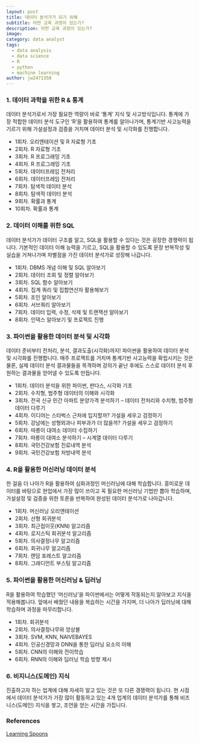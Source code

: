 ```yaml
---
layout: post
title: 데이터 분석가가 되기 위해
subtitle: 어떤 교육 과정이 있는가?
description: 어떤 교육 과정이 있는가?
image: 
category: data analyst
tags:
  - data analysis
  - data science
  - R
  - python
  - machine learning
author: jw2471358
---
```


### 1. 데이터 과학을 위한 R & 통계  
데이터 분석가로서 가장 필요한 역량이 바로 ‘통계’ 지식 및 사고방식입니다. 통계에 가장 적합한 데이터 분석 도구인 ‘R’을 활용하여 통계를 알아나가며, 통계기반 사고능력을 기르기 위해 가설설정과 검증을 거치며 데이터 분석 및 시각화를 진행합니다.
- 1회차. 오리엔테이션 및 R 자료형 기초 
- 2회차. R 자료형 기초 
- 3회차. R 프로그래밍 기초 
- 4회차. R 프로그래밍 기초 
- 5회차. 데이터프레임 전처리 
- 6회차. 데이터프레임 전처리 
- 7회차. 탐색적 데이터 분석 
- 8회차. 탐색적 데이터 분석 
- 9회차. 확률과 통계 
- 10회차. 확률과 통계 

### 2. 데이터 이해를 위한 SQL  
데이터 분석가가 데이터 구조를 알고, SQL을 활용할 수 있다는 것은 굉장한 경쟁력이 됩니다. 기본적인 데이터 이해 능력을 기르고, SQL을 활용할 수 있도록 문장 반복작성 및 실습을 거쳐나가며 차별점을 가진 데이터 분석가로 성장해 나갑니다.
- 1회차. DBMS 개념 이해 및 SQL 알아보기
- 2회차. 데이터 조회 및 정렬 알아보기
- 3회차. SQL 함수 알아보기
- 4회차. 집계 쿼리 및 집합연산자 활용해보기
- 5회차. 조인 알아보기
- 6회차. 서브쿼리 알아보기
- 7회차. 데이터 입력, 수정, 삭제 및 트랜잭션 알아보기
- 8회차. 인덱스 알아보기 및 프로젝트 진행

### 3. 파이썬을 활용한 데이터 분석 및 시각화  
데이터 준비부터 전처리, 분석, 결과도출(시각화)까지! 파이썬을 활용하여 데이터 분석 및 시각화를 진행합니다. 매주 프로젝트를 거치며 통계기반 사고능력을 확립시키는 것은 물론, 실제 데이터 분석 결과물들을 목격하며 강의가 끝난 후에도 스스로 데이터 분석 후 원하는 결과물을 얻어낼 수 있도록 만듭니다.
- 1회차. 데이터 분석을 위한 파이썬, 판다스, 시각화 기초
- 2회차. 수치형, 범주형 데이터의 이해와 시각화
- 3회차. 전국 신규 민간 아파트 분양가격 분석하기 – 데이터 전처리와 수치형, 범주형 데이터 다루기
- 4회차. 이디야는 스타벅스 근처에 입지할까? 가설을 세우고 검정하기
- 5회차. 강남에는 성형외과나 피부과가 더 많을까? 가설을 세우고 검정하기
- 6회차. 따릉이 대여소 데이터 수집하기
- 7회차. 따릉이 대여소 분석하기 – 시계열 데이터 다루기
- 8회차. 국민건강보험 진료내역 분석
- 9회차. 국민건강보험 처방내역 분석

### 4. R을 활용한 머신러닝 데이터 분석  
한 걸음 더 나아가 R을 활용하여 심화과정인 머신러닝에 대해 학습합니다. 흥미로운 데이터를 바탕으로 현업에서 가장 많이 쓰이고 꼭 필요한 머신러닝 기법만 뽑아 학습하며, 가설설정 및 검증을 위한 토론을 반복하여 완성된 데이터 분석가로 나아갑니다.
- 1회차. 머신러닝 오리엔테이션
- 2회차. 선형 회귀분석
- 3회차. 최근접이웃(KNN) 알고리즘
- 4회차. 로지스틱 회귀분석 알고리즘
- 5회차. 의사결정나무 알고리즘
- 6회차. 회귀나무 알고리즘
- 7회차. 랜덤 포레스트 알고리즘
- 8회차. 그래디언트 부스팅 알고리즘

### 5. 파이썬을 활용한 머신러닝 & 딥러닝  
R을 활용하여 학습했던 ‘머신러닝’을 파이썬에서는 어떻게 작동되는지 알아보고 지식을 적용해봅니다. 앞에서 배웠던 내용을 복습하는 시간을 가지며, 더 나아가 딥러닝에 대해 학습하며 과정을 마무리합니다.
- 1회차. 회귀분석
- 2회차. 의사결정나무와 앙상블
- 3회차. SVM, KNN, NAIVEBAYES
- 4회차. 인공신경망과 DNN을 통한 딥러닝 요소의 이해
- 5회차. CNN의 이해와 전이학습
- 6회차. RNN의 이해와 딥러닝 학습 방향 제시

### 6. 비지니스(도메인) 지식  
진출하고자 하는 업계에 대해 자세히 알고 있는 것은 또 다른 경쟁력이 됩니다. 현 시점에서 데이터 분석가가 가장 많이 활동하고 있는 4개 업계의 데이터 분석가를 통해 비즈니스(도메인) 지식을 쌓고, 조언을 얻는 시간을 가집니다.

### References  
[Learning Spoons](https://learningspoons.com/tobedataanalyst)
